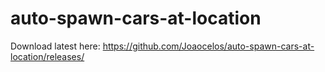 # auto-spawn-cars-at-location

Download latest here: https://github.com/Joaocelos/auto-spawn-cars-at-location/releases/
